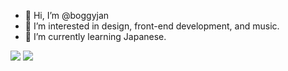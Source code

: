 - 👋 Hi, I’m @boggyjan
- 👀 I’m interested in design, front-end development, and music.
- 🌱 I’m currently learning Japanese.

<picture>
  <source
    srcset="https://github-readme-stats.vercel.app/api?username=boggyjan&show_icons=true&theme=dark"
    media="(prefers-color-scheme: dark)"
  />
  <source
    srcset="https://github-readme-stats.vercel.app/api?username=boggyjan&show_icons=true"
    media="(prefers-color-scheme: light), (prefers-color-scheme: no-preference)"
  />
  <img src="https://github-readme-stats.vercel.app/api?username=boggyjan&show_icons=true" />
</picture>


<picture>
  <source
    srcset="https://github-readme-stats.vercel.app/api/top-langs/?username=boggyjan&layout=donut&theme=dark"
    media="(prefers-color-scheme: dark)"
  />
  <source
    srcset="https://github-readme-stats.vercel.app/api/top-langs/?username=boggyjan&layout=donut"
    media="(prefers-color-scheme: light), (prefers-color-scheme: no-preference)"
  />
  <img src="https://github-readme-stats.vercel.app/api/top-langs/?username=boggyjan&layout=donut" />
</picture>


<!-- ![Anurag's GitHub stats](https://github-readme-stats.vercel.app/api?username=boggyjan&show_icons=true&theme=dark) -->
<!-- ![Top Langs](https://github-readme-stats.vercel.app/api/top-langs/?username=boggyjan&layout=donut&theme=dark) -->
<!-- - 💞️ I’m looking to collaborate on ... -->
<!-- - 📫 How to reach me ... -->
<!---
boggyjan/boggyjan is a ✨ special ✨ repository because its `README.md` (this file) appears on your GitHub profile.
You can click the Preview link to take a look at your changes.
--->
